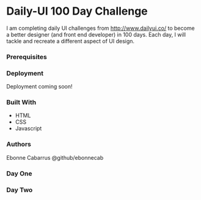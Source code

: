 # Daily-UI 100 Day Challenge
I am completing daily UI challenges from http://www.dailyui.co/ to become a better designer (and front end developer) in 100 days. Each day, I will tackle and recreate a different aspect of UI design.
### Prerequisites

### Deployment
Deployment coming soon!
### Built With
* HTML
* CSS
* Javascript
### Authors
Ebonne Cabarrus @github/ebonnecab
### Day One

### Day Two

